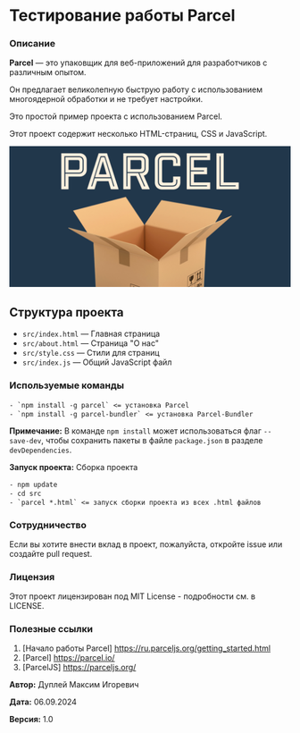# Тестирование работы Parcel

### Описание
**Parcel** — это упаковщик для веб-приложений для разработчиков с различным опытом.

Он предлагает великолепную быструю работу с использованием многоядерной обработки и не требует настройки.

Это простой пример проекта с использованием Parcel.

Этот проект содержит несколько HTML-страниц, CSS и JavaScript.

![parcel](img/parcel.png)

## Структура проекта

- `src/index.html` — Главная страница
- `src/about.html` — Страница "О нас"
- `src/style.css` — Стили для страниц
- `src/index.js` — Общий JavaScript файл

### Используемые команды
```
- `npm install -g parcel` <= установка Parcel
- `npm install -g parcel-bundler` <= установка Parcel-Bundler
```

**Примечание:** В команде `npm install` может использоваться флаг `--save-dev`, чтобы сохранить пакеты в файле `package.json` в разделе `devDependencies`.

**Запуск проекта:** Сборка проекта
```
- npm update
- cd src
- `parcel *.html` <= запуск сборки проекта из всех .html файлов
```

### Сотрудничество
Если вы хотите внести вклад в проект, пожалуйста, откройте issue или создайте pull request.

### Лицензия
Этот проект лицензирован под MIT License - подробности см. в LICENSE.

### Полезные ссылки
1. [Начало работы Parcel] https://ru.parceljs.org/getting_started.html
2. [Parcel] https://parcel.io/
3. [ParcelJS] https://parceljs.org/


**Автор:** Дуплей Максим Игоревич

**Дата:** 06.09.2024

**Версия:** 1.0
